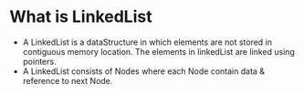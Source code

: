 # What is LinkedList
* A LinkedList is a dataStructure in which elements are not stored in contiguous memory location. The elements in linkedList are linked using pointers.
* A LinkedList consists of Nodes where each Node contain data & reference to next Node.